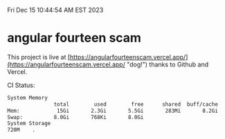 Fri Dec 15 10:44:54 AM EST 2023

# angular fourteen scam


This project is live at [https://angularfourteenscam.vercel.app/](https://angularfourteenscam.vercel.app/ "dog!") thanks to Github and Vercel.

CI Status: 

```bash
System Memory
               total        used        free      shared  buff/cache   available
Mem:            15Gi       2.3Gi       5.5Gi       283Mi       8.2Gi        13Gi
Swap:          8.0Gi       768Ki       8.0Gi
System Storage
720M	.
```
